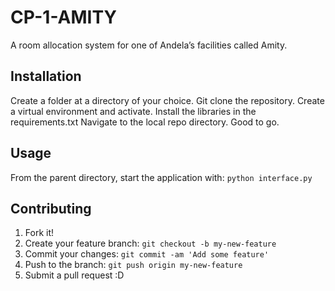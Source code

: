 # CP-1-AMITY

A room allocation system for one of Andela’s facilities called Amity.

## Installation

Create a folder at a directory of your choice.
Git clone the repository.
Create a virtual environment and activate.
Install the libraries in the requirements.txt
Navigate to the local repo directory.
Good to go.


## Usage

From the parent directory, start the application with:
        `python interface.py`

## Contributing

1. Fork it!
2. Create your feature branch: `git checkout -b my-new-feature`
3. Commit your changes: `git commit -am 'Add some feature'`
4. Push to the branch: `git push origin my-new-feature`
5. Submit a pull request :D